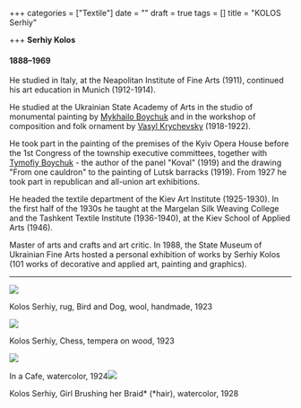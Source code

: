 +++
categories = ["Textile"]
date = ""
draft = true
tags = []
title = "KOLOS Serhiy"

+++
**Serhiy Kolos**

#### 1888–1969

He studied in Italy, at the Neapolitan Institute of Fine Arts (1911), continued his art education in Munich (1912-1914).

He studied at the Ukrainian State Academy of Arts in the studio of monumental painting by [Mykhailo Boychuk](http://uartlib.org/ukrayinski-hudozhniki/boychuk-mihaylo/) and in the workshop of composition and folk ornament by [Vasyl Krychevsky](http://uartlib.org/ukrayinski-hudozhniki/krichevskiy-vasil/) (1918-1922).

He took part in the painting of the premises of the Kyiv Opera House before the 1st Congress of the township executive committees, together with [Tymofiy Boychuk](http://uartlib.org/ukrayinski-hudozhniki/boychuk-timko/) - the author of the panel "Koval" (1919) and the drawing "From one cauldron" to the painting of Lutsk barracks (1919). From 1927 he took part in republican and all-union art exhibitions.

He headed the textile department of the Kiev Art Institute (1925-1930). In the first half of the 1930s he taught at the Margelan Silk Weaving College and the Tashkent Textile Institute (1936-1940), at the Kiev School of Applied Arts (1946).

Master of arts and crafts and art critic. In 1988, the State Museum of Ukrainian Fine Arts hosted a personal exhibition of works by Serhiy Kolos (101 works of decorative and applied art, painting and graphics).

***

**![](/uploads/kolos-rug-bird-and-dog-1923-wool-handmade.jpg)**

Kolos Serhiy,  rug,  Bird and Dog, wool,  handmade, 1923 

![](/uploads/hra-v-shashky.jpg)

Kolos Serhiy, Chess, tempera on wood, 1923

![](/uploads/in-cafe-1924-watercolour.jpg)

In a Cafe, watercolor, 1924![](/uploads/1928-girl-brushing-her-hair.jpg)

Kolos Serhiy,  Girl Brushing her Braid* (*hair), watercolor, 1928